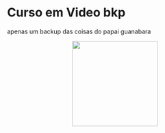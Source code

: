 # Curso em Video bkp
 apenas um backup das coisas do papai guanabara

<p align="center">

  <img src="https://pbs.twimg.com/profile_images/961605799830347776/Oy9Amu3w_400x400.jpg" height="200" />
</p>

